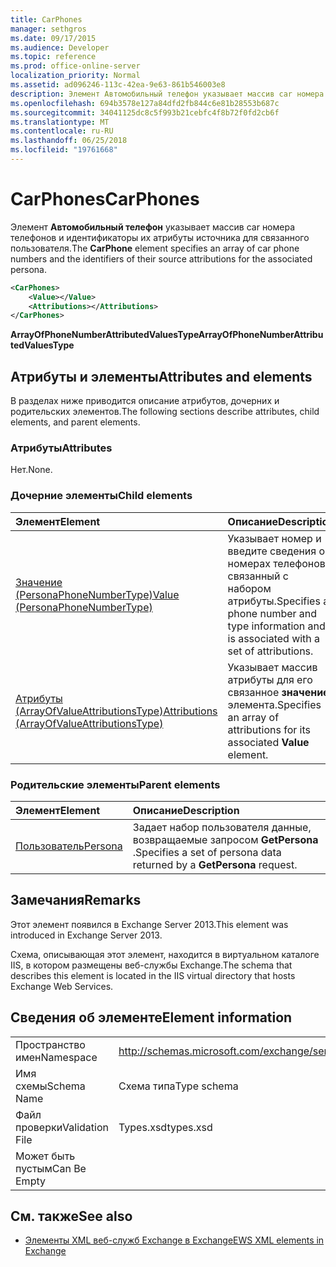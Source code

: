 ```yaml
---
title: CarPhones
manager: sethgros
ms.date: 09/17/2015
ms.audience: Developer
ms.topic: reference
ms.prod: office-online-server
localization_priority: Normal
ms.assetid: ad096246-113c-42ea-9e63-861b546003e8
description: Элемент Автомобильный телефон указывает массив car номера телефонов и идентификаторы их атрибуты источника для связанного пользователя.
ms.openlocfilehash: 694b3578e127a84dfd2fb844c6e81b28553b687c
ms.sourcegitcommit: 34041125dc8c5f993b21cebfc4f8b72f0fd2cb6f
ms.translationtype: MT
ms.contentlocale: ru-RU
ms.lasthandoff: 06/25/2018
ms.locfileid: "19761668"
---
```

# <a name="carphones"></a><span data-ttu-id="e944d-103">CarPhones</span><span class="sxs-lookup"><span data-stu-id="e944d-103">CarPhones</span></span>

<span data-ttu-id="e944d-104">Элемент **Автомобильный телефон** указывает массив car номера телефонов и идентификаторы их атрибуты источника для связанного пользователя.</span><span class="sxs-lookup"><span data-stu-id="e944d-104">The **CarPhone** element specifies an array of car phone numbers and the identifiers of their source attributions for the associated persona.</span></span> 
  
```XML
<CarPhones>
    <Value></Value>
    <Attributions></Attributions>
</CarPhones>
```

 <span data-ttu-id="e944d-105">**ArrayOfPhoneNumberAttributedValuesType**</span><span class="sxs-lookup"><span data-stu-id="e944d-105">**ArrayOfPhoneNumberAttributedValuesType**</span></span>
## <a name="attributes-and-elements"></a><span data-ttu-id="e944d-106">Атрибуты и элементы</span><span class="sxs-lookup"><span data-stu-id="e944d-106">Attributes and elements</span></span>

<span data-ttu-id="e944d-107">В разделах ниже приводится описание атрибутов, дочерних и родительских элементов.</span><span class="sxs-lookup"><span data-stu-id="e944d-107">The following sections describe attributes, child elements, and parent elements.</span></span>
  
### <a name="attributes"></a><span data-ttu-id="e944d-108">Атрибуты</span><span class="sxs-lookup"><span data-stu-id="e944d-108">Attributes</span></span>

<span data-ttu-id="e944d-109">Нет.</span><span class="sxs-lookup"><span data-stu-id="e944d-109">None.</span></span>
  
### <a name="child-elements"></a><span data-ttu-id="e944d-110">Дочерние элементы</span><span class="sxs-lookup"><span data-stu-id="e944d-110">Child elements</span></span>

|<span data-ttu-id="e944d-111">**Элемент**</span><span class="sxs-lookup"><span data-stu-id="e944d-111">**Element**</span></span>|<span data-ttu-id="e944d-112">**Описание**</span><span class="sxs-lookup"><span data-stu-id="e944d-112">**Description**</span></span>|
|:-----|:-----|
|[<span data-ttu-id="e944d-113">Значение (PersonaPhoneNumberType)</span><span class="sxs-lookup"><span data-stu-id="e944d-113">Value (PersonaPhoneNumberType)</span></span>](value-personaphonenumbertype.md) <br/> |<span data-ttu-id="e944d-114">Указывает номер и введите сведения о номерах телефонов и связанный с набором атрибуты.</span><span class="sxs-lookup"><span data-stu-id="e944d-114">Specifies a phone number and type information and is associated with a set of attributions.</span></span>  <br/> |
|[<span data-ttu-id="e944d-115">Атрибуты (ArrayOfValueAttributionsType)</span><span class="sxs-lookup"><span data-stu-id="e944d-115">Attributions (ArrayOfValueAttributionsType)</span></span>](attributions-arrayofvalueattributionstype.md) <br/> |<span data-ttu-id="e944d-116">Указывает массив атрибуты для его связанное **значение** элемента.</span><span class="sxs-lookup"><span data-stu-id="e944d-116">Specifies an array of attributions for its associated **Value** element.</span></span>  <br/> |
   
### <a name="parent-elements"></a><span data-ttu-id="e944d-117">Родительские элементы</span><span class="sxs-lookup"><span data-stu-id="e944d-117">Parent elements</span></span>

|<span data-ttu-id="e944d-118">**Элемент**</span><span class="sxs-lookup"><span data-stu-id="e944d-118">**Element**</span></span>|<span data-ttu-id="e944d-119">**Описание**</span><span class="sxs-lookup"><span data-stu-id="e944d-119">**Description**</span></span>|
|:-----|:-----|
|[<span data-ttu-id="e944d-120">Пользователь</span><span class="sxs-lookup"><span data-stu-id="e944d-120">Persona</span></span>](persona.md) <br/> |<span data-ttu-id="e944d-121">Задает набор пользователя данные, возвращаемые запросом **GetPersona** .</span><span class="sxs-lookup"><span data-stu-id="e944d-121">Specifies a set of persona data returned by a **GetPersona** request.</span></span>  <br/> |
   
## <a name="remarks"></a><span data-ttu-id="e944d-122">Замечания</span><span class="sxs-lookup"><span data-stu-id="e944d-122">Remarks</span></span>

<span data-ttu-id="e944d-123">Этот элемент появился в Exchange Server 2013.</span><span class="sxs-lookup"><span data-stu-id="e944d-123">This element was introduced in Exchange Server 2013.</span></span>
  
<span data-ttu-id="e944d-124">Схема, описывающая этот элемент, находится в виртуальном каталоге IIS, в котором размещены веб-службы Exchange.</span><span class="sxs-lookup"><span data-stu-id="e944d-124">The schema that describes this element is located in the IIS virtual directory that hosts Exchange Web Services.</span></span>
  
## <a name="element-information"></a><span data-ttu-id="e944d-125">Сведения об элементе</span><span class="sxs-lookup"><span data-stu-id="e944d-125">Element information</span></span>

|||
|:-----|:-----|
|<span data-ttu-id="e944d-126">Пространство имен</span><span class="sxs-lookup"><span data-stu-id="e944d-126">Namespace</span></span>  <br/> |http://schemas.microsoft.com/exchange/services/2006/types  <br/> |
|<span data-ttu-id="e944d-127">Имя схемы</span><span class="sxs-lookup"><span data-stu-id="e944d-127">Schema Name</span></span>  <br/> |<span data-ttu-id="e944d-128">Схема типа</span><span class="sxs-lookup"><span data-stu-id="e944d-128">Type schema</span></span>  <br/> |
|<span data-ttu-id="e944d-129">Файл проверки</span><span class="sxs-lookup"><span data-stu-id="e944d-129">Validation File</span></span>  <br/> |<span data-ttu-id="e944d-130">Types.xsd</span><span class="sxs-lookup"><span data-stu-id="e944d-130">types.xsd</span></span>  <br/> |
|<span data-ttu-id="e944d-131">Может быть пустым</span><span class="sxs-lookup"><span data-stu-id="e944d-131">Can Be Empty</span></span>  <br/> ||
   
## <a name="see-also"></a><span data-ttu-id="e944d-132">См. также</span><span class="sxs-lookup"><span data-stu-id="e944d-132">See also</span></span>



- [<span data-ttu-id="e944d-133">Элементы XML веб-служб Exchange в Exchange</span><span class="sxs-lookup"><span data-stu-id="e944d-133">EWS XML elements in Exchange</span></span>](ews-xml-elements-in-exchange.md)

